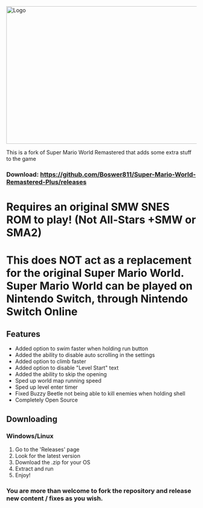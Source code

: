 <img width="784" height="364" alt="Logo" src="https://github.com/user-attachments/assets/46e03cf3-a666-408b-80e6-1f30a18ad440" />

This is a fork of Super Mario World Remastered that adds some extra stuff to the game

### Download: https://github.com/Boswer811/Super-Mario-World-Remastered-Plus/releases

# Requires an original SMW SNES ROM to play! (Not All-Stars +SMW or SMA2)

# This does NOT act as a replacement for the original Super Mario World. Super Mario World can be played on Nintendo Switch, through Nintendo Switch Online

## Features
- Added option to swim faster when holding run button
- Added the ability to disable auto scrolling in the settings
- Added option to climb faster
- Added option to disable "Level Start" text
- Added the ability to skip the opening
- Sped up world map running speed
- Sped up level enter timer
- Fixed Buzzy Beetle not being able to kill enemies when holding shell
- Completely Open Source

## Downloading

### Windows/Linux
1. Go to the 'Releases' page
2. Look for the latest version
3. Download the .zip for your OS
4. Extract and run
5. Enjoy!

### You are more than welcome to fork the repository and release new content / fixes as you wish.
